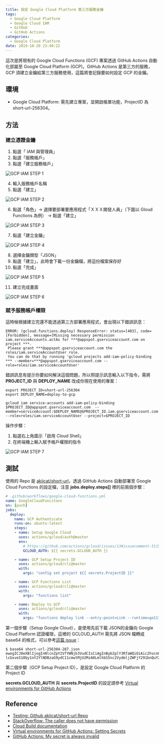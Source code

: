 ```yaml
---
title: 設定 Google Cloud Platform 第三方服務金鑰
tags:
  - Google Cloud Platform
  - Google Cloud IAM
  - GitHub
  - GitHub Actions
categories:
  - Google Cloud Platform
date: 2019-10-20 23:49:22
---
```



這次是將現有的 Google Cloud Functions (GCF) 專案透過 GitHub Actions 自動化部屬至 Google Cloud Platform (GCP)。GitHub Actions 是第三方的服務，GCP 須建立金鑰給第三方服務使用，這篇將會記錄要如何設定 GCP 的金鑰。

## 環境

- Google Cloud Platform: 需先建立專案，並開啟帳單功能，ProjectID 為 short-url-256304。

## 方法

### 建立憑證金鑰

1. 點選「 IAM 與管理員」
2. 點選「服務帳戶」
3. 點選「建立服務帳戶」

![GCP IAM STEP 1](/images/gcp-iam-step-1.png)

4. 輸入服務帳戶名稱
5. 點選「建立」

![GCP IAM STEP 2](/images/gcp-iam-step-2.png)

6. 點選「角色」-> 選擇要部署要應用程式「ＸＸＸ開發人員」（下圖以 Gloud Functions 為例） -> 點選「建立」

![GCP IAM STEP 3](/images/gcp-iam-step-3.png)

7. 點選「建立金鑰」

![GCP IAM STEP 4](/images/gcp-iam-step-4.png)

8. 選擇金鑰類型「JSON」
9. 點選「建立」，此時會下載一份金鑰檔，將這份檔案保存好
10. 點選「完成」

![GCP IAM STEP 5](/images/gcp-iam-step-5.png)

11. 建立完成畫面

![GCP IAM STEP 6](/images/gcp-iam-step-6.png)

### 賦予服務帳戶權限

這時候根據建立完還不能透過第三方部署應用程式，會出現以下錯誤訊息：

```shell
ERROR: (gcloud.functions.deploy) ResponseError: status=[403], code=[Forbidden], message=[Missing necessary permission iam.serviceAccounts.actAs for ***@appspot.gserviceaccount.com on project ***. 
 Please grant ***@appspot.gserviceaccount.com the roles/iam.serviceAccountUser role. 
 You can do that by running 'gcloud projects add-iam-policy-binding *** --member=***@appspot.gserviceaccount.com --role=roles/iam.serviceAccountUser' 
```

錯誤訊息有提示你要如何解決這個問題，所以照提示訊息輸入以下指令，需將 **PROJECT_ID** 與 **DEPLOY_NAME** 改成你現在使用的專案：

```shell
export PROJECT_ID=short-url-256304
export DEPLOY_NAME=deploy-to-gcp

gcloud iam service-accounts add-iam-policy-binding $PROJECT_ID@appspot.gserviceaccount.com  --member=serviceAccount:$DEPLOY_NAME@$PROJECT_ID.iam.gserviceaccount.com --role=roles/iam.serviceAccountUser --project=$PROJECT_ID
```

操作步驟：

1. 點選右上角圖示「啟用 Cloud Shell」
2. 在終端機上輸入賦予帳戶權限的指令

![GCP IAM STEP 7](/images/gcp-iam-step-7.png)

## 測試

使用的 Repo 是 [akiicat/short-url][1]，透過 GitHub Actions 自動部署至 Google Cloud Functions 的設定檔，注意 **jobs.deploy.steps[]** 裡的前兩個步驟：

```yaml
# .github/workflows/google-cloud-functions.yml
name: GoogleCloudFuncitons
on: [push]
jobs:
  deploy:
    name: GCP Authenticate
    runs-on: ubuntu-latest
    steps:
    - name: Setup Google Cloud
      uses: actions/gcloud/auth@master
      env:
        # https://github.com/actions/gcloud/issues/13#issuecomment-511596628
        GCLOUD_AUTH: ${{ secrets.GCLOUD_AUTH }}

    - name: GCP Setup Project ID
      uses: actions/gcloud/cli@master
      with:
        args: "config set project ${{ secrets.ProjectID }}"

    - name: GCP Functions List
      uses: actions/gcloud/cli@master
      with:
        args: "functions list"

    - name: Deploy to GCP
      uses: actions/gcloud/cli@master
      with:
        args: "functions deploy link --entry-point=Link --runtime=go111 --trigger-http"
```

第一個步驟（Setup Google Cloud），是使用先前下載 JSON的金鑰向 Google Cloud Platform 認證權限，這裡的 GCLOUD_AUTH 需先將 JSON 檔轉成 base64 的格式，可以參考[這篇 issue][5]：

```shell
$ base64 short-url-256304-287.json
ewogICJ0eXBlIjogInNlcnZpY2VfYWNjb3VudCIsCiAgInByb2plY3RfaWQiOiAic2hvcnQtdXJsLTI1NjMwNCIsCiAgI...
lcGxveS10by1nY2YlNDBzaG9ydC11cmwtMjU2MzA0LmlhbS5nc2VydmljZWFjY291bnQuY29tIgp9Cg==
```

第二個步驟（GCP Setup Project ID），是設定 Google Cloud Platform 的 Project ID

**secrets.GCLOUD_AUTH** 與 **secrets.ProjectID** 的設定請參考 [Virtual environments for GitHub Actions][4]

## Reference

- [Testing: Github akiicat/short-url Repo][1]
- [StackOverflow: The caller does not have permission][2]
- [Cloud Build documentation][3]
- [Virtual environments for GitHub Actions: Setting Secrets][4]
- [GitHub Actions: My secret is always invalid][5]

[1]: https://github.com/akiicat/short-url
[2]: https://stackoverflow.com/questions/51902661/error-gcloud-beta-functions-deploy-message-the-caller-does-not-have-perm
[3]: https://cloud.google.com/cloud-build/docs/configuring-builds/build-test-deploy-artifacts
[4]: https://help.github.com/en/articles/virtual-environments-for-github-actions#creating-and-using-secrets-encrypted-variables
[5]: https://github.com/actions/gcloud/issues/13#issuecomment-511596628

